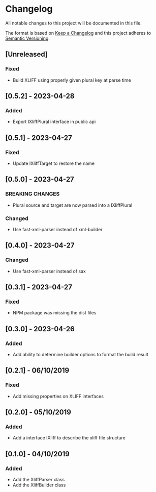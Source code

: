 # Changelog

All notable changes to this project will be documented in this file.

The format is based on [Keep a Changelog](http://keepachangelog.com/en/1.0.0/)
and this project adheres to [Semantic Versioning](http://semver.org/spec/v2.0.0.html).

## [Unreleased]

### Fixed

- Build XLIFF using properly given plural key at parse time

## [0.5.2] - 2023-04-28

### Added

- Export IXliffPlural interface in public api

## [0.5.1] - 2023-04-27

### Fixed

- Update IXliffTarget to restore the name

## [0.5.0] - 2023-04-27

### BREAKING CHANGES

- Plural source and target are now parsed into a IXliffPlural

### Changed

- Use fast-xml-parser instead of xml-builder

## [0.4.0] - 2023-04-27

### Changed

- Use fast-xml-parser instead of sax

## [0.3.1] - 2023-04-27

### Fixed

- NPM package was missing the dist files

## [0.3.0] - 2023-04-26

### Added

- Add ability to determine builder options to format the build result

## [0.2.1] - 06/10/2019

### Fixed

- Add missing properties on XLIFF interfaces

## [0.2.0] - 05/10/2019

### Added

- Add a interface IXliff to describe the xliff file structure

## [0.1.0] - 04/10/2019

### Added

- Add the XliffParser class
- Add the XliffBuilder class
